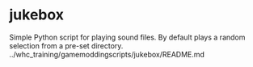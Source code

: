 # jukebox
Simple Python script for playing sound files. By default plays a random selection from a pre-set directory.
../whc_training/gamemoddingscripts/jukebox/README.md

